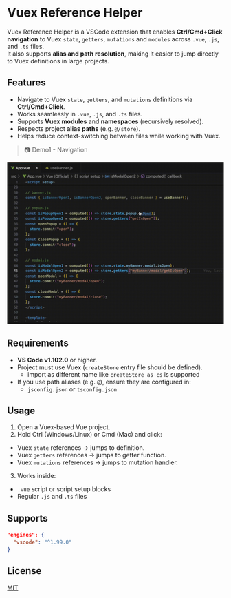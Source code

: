 # Vuex Reference Helper

Vuex Reference Helper is a VSCode extension that enables **Ctrl/Cmd+Click navigation** to Vuex `state`, `getters`, `mutations` and `modules` across `.vue`, `.js`, and `.ts` files.  
It also supports **alias and path resolution**, making it easier to jump directly to Vuex definitions in large projects.

## Features

- Navigate to Vuex `state`, `getters`, and `mutations` definitions via **Ctrl/Cmd+Click**.
- Works seamlessly in `.vue`, `.js`, and `.ts` files.
- Supports **Vuex modules** and **namespaces** (recursively resolved).
- Respects project **alias paths** (e.g. `@/store`).
- Helps reduce context-switching between files while working with Vuex.

> 📷 Demo1 - Navigation

![demo1](https://github.com/mochang2/vuex-reference-helper/blob/master/videos/navigation_demo.gif)

## Requirements

- **VS Code v1.102.0** or higher.
- Project must use Vuex (`createStore` entry file should be defined).
  - import as different name like `createStore as cs` is supported
- If you use path aliases (e.g. `@`), ensure they are configured in:
  - `jsconfig.json` or `tsconfig.json`

## Usage

1. Open a Vuex-based Vue project.
2. Hold Ctrl (Windows/Linux) or Cmd (Mac) and click:

- Vuex `state` references → jumps to definition.
- Vuex `getters` references → jumps to getter function.
- Vuex `mutations` references → jumps to mutation handler.

3. Works inside:

- `.vue` script or script setup blocks
- Regular `.js` and `.ts` files

## Supports

```json
"engines": {
  "vscode": "^1.99.0"
}
```

## License

[MIT](https://mit-license.org/)
